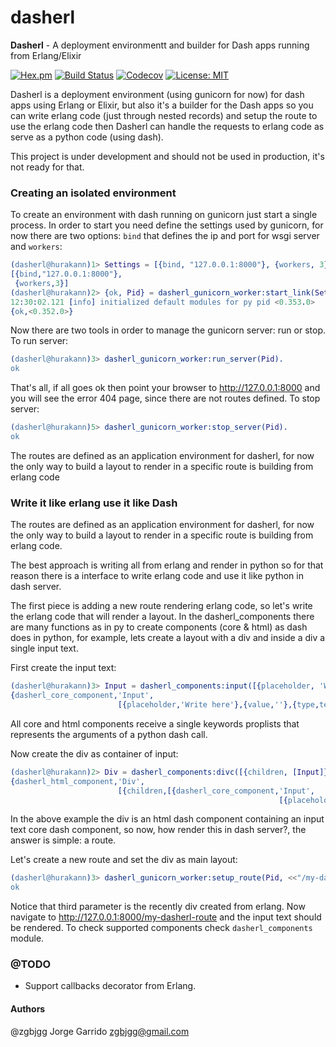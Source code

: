 # dasherl

**Dasherl** - A deployment environmentt and builder for Dash apps running from Erlang/Elixir

[![Hex.pm](https://img.shields.io/hexpm/v/dasherl.svg)](https://hex.pm/packages/dasherl)
[![Build Status](https://travis-ci.org/zgbjgg/dasherl.svg?branch=master)](https://travis-ci.org/zgbjgg/dasherl)
[![Codecov](https://img.shields.io/codecov/c/github/zgbjgg/dasherl.svg)](https://codecov.io/gh/zgbjgg/dasherl)
[![License: MIT](https://img.shields.io/github/license/zgbjgg/dasherl.svg)](https://raw.githubusercontent.com/zgbjgg/dasherl/master/LICENSE)

Dasherl is a deployment environment (using gunicorn for now) for dash apps using Erlang or Elixir, but also it's a builder for the Dash apps so you can write erlang code (just through nested records) and setup the route to use the erlang code then Dasherl can handle the requests to erlang code as serve as a python code (using dash).

This project is under development and should not be used in production, it's not ready for that.

### Creating an isolated environment

To create an environment with dash running on gunicorn just start a single process. In order to start you need define the settings used by gunicorn, for now there are two options: `bind` that defines the ip and port for wsgi server and `workers`:

```erlang
(dasherl@hurakann)1> Settings = [{bind, "127.0.0.1:8000"}, {workers, 3}]
[{bind,"127.0.0.1:8000"},
 {workers,3}]
(dasherl@hurakann)2> {ok, Pid} = dasherl_gunicorn_worker:start_link(Settings).
12:30:02.121 [info] initialized default modules for py pid <0.353.0>
{ok,<0.352.0>}
```

Now there are two tools in order to manage the gunicorn server: run or stop. To run server:

```erlang
(dasherl@hurakann)3> dasherl_gunicorn_worker:run_server(Pid).
ok
```

That's all, if all goes ok then point your browser to http://127.0.0.1:8000 and you will see the error 404 page, since there are not routes defined. To stop server:

```erlang
(dasherl@hurakann)5> dasherl_gunicorn_worker:stop_server(Pid).
ok
```

The routes are defined as an application environment for dasherl, for now the only way to build a layout to render in a specific route is building from erlang code

### Write it like erlang use it like Dash

The routes are defined as an application environment for dasherl, for now the only way to build a layout to render in a specific route is building from erlang code.

The best approach is writing all from erlang and render in python so for that reason there is a interface to write erlang code and use it like python in dash server.

The first piece is adding a new route rendering erlang code, so let's write the erlang code that will render a layout. In the dasherl_components there are many functions as in py to create components (core & html) as dash does in python, for example, lets create a layout with a div and inside a div a single input text.

First create the input text:

```erlang
(dasherl@hurakann)3> Input = dasherl_components:input([{placeholder, 'Write here'}, {value, ''}, {type, 'text'}]).
{dasherl_core_component,'Input',
                        [{placeholder,'Write here'},{value,''},{type,text}]}
```

All core and html components receive a single keywords proplists that represents the arguments of a python dash call.

Now create the div as container of input:

```erlang
(dasherl@hurakann)2> Div = dasherl_components:divc([{children, [Input]}]).
{dasherl_html_component,'Div',
                        [{children,[{dasherl_core_component,'Input',
                                                            [{placeholder,'Write here'},{value,''},{type,text}]}]}]}
```

In the above example the div is an html dash component containing an input text core dash component, so now, how render this in dash server?, the answer is simple: a route.

Let's create a new route and set the div as main layout:

```erlang
(dasherl@hurakann)3> dasherl_gunicorn_worker:setup_route(Pid, <<"/my-dasherl-route">>, Div).
ok
```

Notice that third parameter is the recently div created from erlang. Now navigate to http://127.0.0.1:8000/my-dasherl-route and the input text should be rendered. To check supported components check `dasherl_components` module.

### @TODO

* Support callbacks decorator from Erlang.

#### Authors

@zgbjgg Jorge Garrido <zgbjgg@gmail.com>
